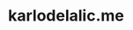 ---
title: "karlodelalic.me"
description: "This website, a personal showcase for my experience."
type: "project"
github: "https://github.com/kdelalic/karlodelalic.com-gatsby"
technologies: 
  - ReactJS
  - GatsbyJS
  - Sass
tags:
  - gatsby
  - static site
  - blazing fast
  - developer website
projectLogo: "logo.svg"
---